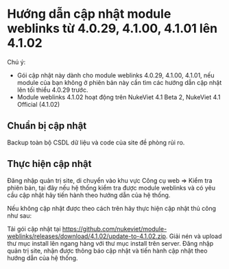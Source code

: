 # Hướng dẫn cập nhật module weblinks từ 4.0.29, 4.1.00, 4.1.01 lên 4.1.02

Chú ý: 
- Gói cập nhật này dành cho module weblinks 4.0.29, 4.1.00, 4.1.01, nếu module của bạn không ở phiên bản này cần tìm các hướng dẫn cập nhật lên tối thiểu 4.0.29 trước.
- Module weblinks 4.1.02 hoạt động trên NukeViet 4.1 Beta 2, NukeViet 4.1 Official (4.1.02)

## Chuẩn bị cập nhật

Backup toàn bộ CSDL dữ liệu và code của site đề phòng rủi ro.

## Thực hiện cập nhật

Đăng nhập quản trị site, di chuyển vào khu vực Công cụ web => Kiểm tra phiên bản, tại đây nếu hệ thống kiểm tra được module weblinks và có yêu cầu cập nhật hãy tiến hành theo hướng dẫn của hệ thống.

Nếu không cập nhật được theo cách trên hãy thực hiện cập nhật thủ công như sau:

Tải gói cập nhật tại https://github.com/nukeviet/module-weblinks/releases/download/4.1.02/update-to-4.1.02.zip. Giải nén và upload thư mục install lên ngang hàng với thư mục install trên server. Đăng nhập quản trị site, nhận được thông báo cập nhật và tiến hành cập nhật theo hướng dẫn của hệ thống.
